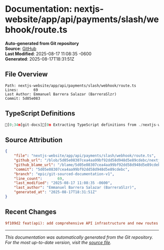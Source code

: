 # Documentation: nextjs-website/app/api/payments/slash/webhook/route.ts

**Auto-generated from Git repository**  
**Source**: [GitHub](/blob/5d05e08307cea4aa99bf92dd58d948d5e89cdebc/nextjs-website/app/api/payments/slash/webhook/route.ts)  
**Last Modified**: 2025-08-17 11:08:35 -0600  
**Generated**: 2025-08-17T18:31:51Z

## File Overview

```
Path: nextjs-website/app/api/payments/slash/webhook/route.ts
Lines:       69
Last Author: Emmanuel Barrera Salazar (BarreraSlzr)
Commit: 5d05e083
```

## TypeScript Definitions

```typescript
[0;34m[git-docs][0m Extracting TypeScript definitions from ./nextjs-website/app/api/payments/slash/webhook/route.ts
```

## Source Attribution

```json
{
    "file": "nextjs-website/app/api/payments/slash/webhook/route.ts",
    "github_url": "/blob/5d05e08307cea4aa99bf92dd58d948d5e89cdebc/nextjs-website/app/api/payments/slash/webhook/route.ts",
    "github_blame_url": "/blame/5d05e08307cea4aa99bf92dd58d948d5e89cdebc/nextjs-website/app/api/payments/slash/webhook/route.ts",
    "commit": "5d05e08307cea4aa99bf92dd58d948d5e89cdebc",
    "branch": "epic/git-sourced-documentation-v1",
    "line_count":       69,
    "last_modified": "2025-08-17 11:08:35 -0600",
    "last_author": "Emmanuel Barrera Salazar (BarreraSlzr)",
    "generated_at": "2025-08-17T18:31:51Z"
}
```

## Recent Changes

```diff
9f109d2 feat(api): add comprehensive API infrastructure and new routes
```

---
*This documentation was automatically generated from the Git repository. 
For the most up-to-date version, visit the [source file](/blob/5d05e08307cea4aa99bf92dd58d948d5e89cdebc/nextjs-website/app/api/payments/slash/webhook/route.ts).*
